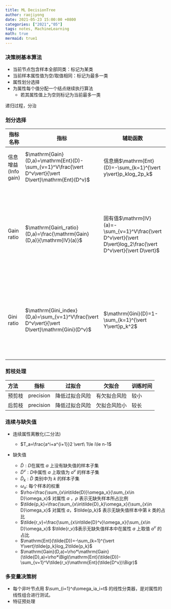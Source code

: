 ```yaml
---
title: ML DecisionTree
author: raojiyong
date: 2021-05-23 15:00:00 +0800
categories: ["2021","05"]
tags: notes, MachineLearning
math: true
mermaid: true1
---
```


### 决策树基本算法

- 当前节点包含样本全部同类：标记为某类
- 当前样本属性值为空/取值相同：标记为最多一类
- 属性划分选择
- 为属性每个值分配一个结点继续执行算法
  - 若其属性值上为空则标记为当前最多一类

递归过程，分治

### 划分选择

| 指标名称            | 指标                                                         | 辅助函数                                                     | 例子 | remark                                                       |
| ------------------- | ------------------------------------------------------------ | ------------------------------------------------------------ | ---- | ------------------------------------------------------------ |
| 信息增益(Info gain) | $\mathrm{Gain}(D,a)=\mathrm{Ent}(D)-\sum_{v=1}^V\frac{\vert D^v\vert}{\vert D\vert}\mathrm{Ent}(D^v)$ | 信息熵$\mathrm{Ent}(D)=-\sum_{k=1}^{\vert y\vert}p_klog_2p_k$ | ID3  | 对可取值数目较多的属性有偏好                                 |
| Gain ratio          | $\mathrm{Gain\_ratio}(D,a)=\frac{\mathrm{Gain}(D,a)}{\mathrm{IV}(a)}$ | 固有值$\mathrm{IV}(a)=-\sum_{v=1}^V\frac{\vert D^v\vert}{\vert D\vert}log_2\frac{\vert D^v\vert}{\vert D\vert}$ | C4.5 | 从候选划分中找出信息增益高于平均水平的属性，再从中选择增益率最高的 |
| Gini ratio          | $\mathrm{Gini_index}(D,a)=\sum_{v=1}^V\frac{\vert D^v\vert}{\vert D\vert}\mathrm{Gini}(D^v)$ | $\mathrm{Gini}(D)=1-\sum_{k=1}^{\vert Y\vert}p_k^2$          | CART | Gini指数为随机抽取两个样本类别标记不一致的概率，越小纯度越高 |

### 剪枝处理

| 方法   | 指标      | 过拟合         | 欠拟合       | 训练时间 |
| :----- | --------- | -------------- | ------------ | -------- |
| 预剪枝 | precision | 降低过拟合风险 | 有欠拟合风险 | 较小     |
| 后剪枝 | precision | 降低过拟合风险 | 欠拟合风险小 | 较长     |

### 连续与缺失值

- 连续属性离散化(二分法)
  - $T_a=\frac{a^i+a^{i+1}}2 \vert\ 1\le i\le n-1$

- 缺失值
  - $\tilde{D}:D$在属性 $a$ 上没有缺失值的样本子集
  - $\tilde{D}^v:D$中属性 $a$ 上取值为 $a^v$ 的样本子集
  - $\tilde{D}_k:\tilde{D}$ 类别中为 $k$ 的样本子集
  - $\omega_x:$ 每个样本的权重
  - $\rho=\frac{\sum_{x\in\tilde{D}}\omega_x}{\sum_{x\in D}\omega_x}$ 对属性 $a$ ，$\rho$ 表示无缺失样本所占比例
  - $\tilde{p_k}=\frac{\sum_{x\in\tilde{D}_k}\omega_x}{\sum_{x\in D}\omega_x}$ 对属性 $a$，$\tilde{p_k}$ 表示无缺失值样本中第 $k$ 类的占比
  - $\tilde{r_v}=\frac{\sum_{x\in\tilde{D}^v}\omega_x}{\sum_{x\in D}\omega_x}$ $\tilde{r_v}$表示无缺失值样本中在属性 $a$ 上取值 $a^v$ 的占比
  - $\mathrm{Ent}(\tilde{D})=-\sum_{k=1}^{\vert Y\vert}\tilde{p_k}log_2\tilde{p_k}$
  - $\mathrm{Gain}(D,a)=\rho*\mathrm{Gain}(\tilde{D},a)=\rho*\Bigl(\mathrm{Ent}(\tilde{D})-\sum_{v=1}^V\tilde{r_v}\mathrm{Ent}(\tilde{D^v})\Bigr)$

### 多变量决策树

- 每个非叶节点用 $\sum_{i=1}^d\omega_ia_i=t$ 的线性分类器，是对属性的线性组合进行测试。
- 特征预处理
